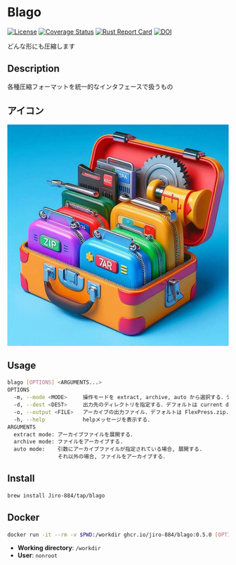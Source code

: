 # Blago
[![License](https://img.shields.io/badge/License-CC--BY--1.0-green.svg)](https://github.com/Jiro-884/Blago\_flows/blob/main/LICENSE)
[![Coverage Status](https://coveralls.io/repos/github/Jiro-884/Blago/badge.svg?branch=Jiro-884-patch-1)](https://coveralls.io/github/Jiro-884/Blago?branch=Jiro-884-patch-1)
[![Rust Report Card](https://rust-reportcard.xuri.me/badge/github.com/jiro-884/blago)](https://rust-reportcard.xuri.me/report/github.com/jiro-884/blago)
[![DOI](https://zenodo.org/badge/784023239.svg)](https://zenodo.org/doi/10.5281/zenodo.12768586)


どんな形にも圧縮します
## Description
各種圧縮フォーマットを統一的なインタフェースで扱うもの

## アイコン
![logo](compress_tool.jpg)  

## Usage
```sh
blago [OPTIONS] <ARGUMENTS...>
OPTIONS
  -m, --mode <MODE>     操作モードを extract, archive, auto から選択する．デフォルトは auto.
  -d, --dest <DEST>     出力先のディレクトリを指定する．デフォルトは current directory.
  -o, --output <FILE>   アーカイブの出力ファイル．デフォルトは FlexPress.zip.
  -h, --help            helpメッセージを表示する．
ARGUMENTS
  extract mode: アーカイブファイルを展開する．
  archive mode: ファイルをアーカイブする.
  auto mode:    引数にアーカイブファイルが指定されている場合, 展開する.
                それ以外の場合, ファイルをアーカイブする．
 ```
 ## Install

```sh
brew install Jiro-884/tap/blago
```

## Docker

```sh
docker run -it --rm -v $PWD:/workdir ghcr.io/jiro-884/blago:0.5.0 [OPTIONS] [ARGUMENTS]...
```

- **Working directory**: `/workdir`
- **User**: `nonroot`
